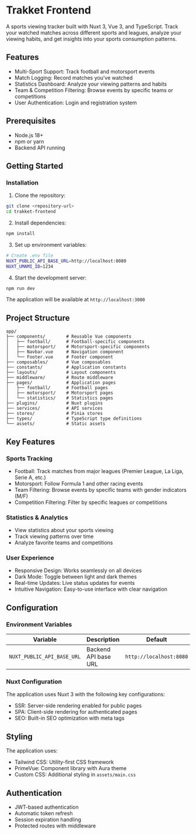 # Trakket Frontend

A sports viewing tracker built with Nuxt 3, Vue 3, and TypeScript. Track your watched matches across different sports and leagues, analyze your viewing habits, and get insights into your sports consumption patterns.

## Features

- Multi-Sport Support: Track football and motorsport events
- Match Logging: Record matches you've watched
- Statistics Dashboard: Analyze your viewing patterns and habits
- Team & Competition Filtering: Browse events by specific teams or competitions
- User Authentication: Login and registration system

## Prerequisites

- Node.js 18+
- npm or yarn
- Backend API running

## Getting Started

### Installation

1. Clone the repository:
```bash
git clone <repository-url>
cd trakket-frontend
```

2. Install dependencies:
```bash
npm install
```

3. Set up environment variables:
```bash
# Create .env file
NUXT_PUBLIC_API_BASE_URL=http://localhost:8080
NUXT_UMAMI_ID=1234
```

4. Start the development server:
```bash
npm run dev
```

The application will be available at `http://localhost:3000`

## Project Structure

```
app/
├── components/        # Reusable Vue components
│   ├── football/      # Football-specific components
│   ├── motorsport/    # Motorsport-specific components
│   ├── Navbar.vue     # Navigation component
│   └── Footer.vue     # Footer component
├── composables/       # Vue composables
├── constants/         # Application constants
├── layouts/           # Layout components
├── middleware/        # Route middleware
├── pages/             # Application pages
│   ├── football/      # Football pages
│   ├── motorsport/    # Motorsport pages
│   └── statistics/    # Statistics pages
├── plugins/           # Nuxt plugins
├── services/          # API services
├── stores/            # Pinia stores
├── types/             # TypeScript type definitions
└── assets/            # Static assets
```

## Key Features

### Sports Tracking
- Football: Track matches from major leagues (Premier League, La Liga, Serie A, etc.)
- Motorsport: Follow Formula 1 and other racing events
- Team Filtering: Browse events by specific teams with gender indicators (M/F)
- Competition Filtering: Filter by specific leagues or competitions

### Statistics & Analytics
- View statistics about your sports viewing
- Track viewing patterns over time
- Analyze favorite teams and competitions

### User Experience
- Responsive Design: Works seamlessly on all devices
- Dark Mode: Toggle between light and dark themes
- Real-time Updates: Live status updates for events
- Intuitive Navigation: Easy-to-use interface with clear navigation

## Configuration

### Environment Variables

| Variable | Description | Default |
|----------|-------------|---------|
| `NUXT_PUBLIC_API_BASE_URL` | Backend API base URL | `http://localhost:8080` |

### Nuxt Configuration

The application uses Nuxt 3 with the following key configurations:
- SSR: Server-side rendering enabled for public pages
- SPA: Client-side rendering for authenticated pages
- SEO: Built-in SEO optimization with meta tags

## Styling

The application uses:
- Tailwind CSS: Utility-first CSS framework
- PrimeVue: Component library with Aura theme
- Custom CSS: Additional styling in `assets/main.css`

## Authentication

- JWT-based authentication
- Automatic token refresh
- Session expiration handling
- Protected routes with middleware
